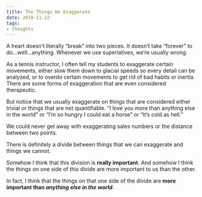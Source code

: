 ```yaml
---
title: The Things We Exaggerate
date: 2010-11-22
tags:
- thoughts
---
```


A heart doesn’t literally “break” into two pieces. It doesn’t take “forever” to do…well…anything. Whenever we use superlatives, we’re usually wrong.

As a tennis instructor, I often tell my students to exaggerate certain movements, either slow them down to glacial speeds so every detail can be analyzed, or to overdo certain movements to get rid of bad habits or inertia. There are some forms of exaggeration that are even considered therapeutic.

But notice that we usually exaggerate on things that are considered either trivial or things that are not quantifiable. “I love you more than anything else in the world” or “I’m so hungry I could eat a horse” or “It’s cold as hell.”

We could never get away with exaggerating sales numbers or the distance between two points.

There is definitely a divide between things that we can exaggerate and things we cannot.

Somehow I think that this division is **really important**. And somehow I think the things on one side of this divide are more important to us than the other.

In fact, I think that the things on that one side of the divide are **more important than _anything else in the world_**.
